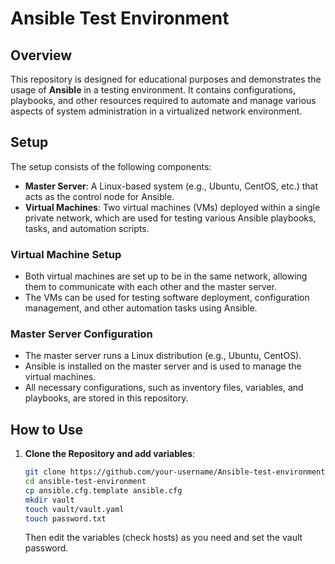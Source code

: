# Ansible Test Environment

## Overview

This repository is designed for educational purposes and demonstrates the usage of **Ansible** in a testing environment. It contains configurations, playbooks, and other resources required to automate and manage various aspects of system administration in a virtualized network environment.

## Setup

The setup consists of the following components:

- **Master Server**: A Linux-based system (e.g., Ubuntu, CentOS, etc.) that acts as the control node for Ansible.
- **Virtual Machines**: Two virtual machines (VMs) deployed within a single private network, which are used for testing various Ansible playbooks, tasks, and automation scripts.

### Virtual Machine Setup

- Both virtual machines are set up to be in the same network, allowing them to communicate with each other and the master server.
- The VMs can be used for testing software deployment, configuration management, and other automation tasks using Ansible.

### Master Server Configuration

- The master server runs a Linux distribution (e.g., Ubuntu, CentOS).
- Ansible is installed on the master server and is used to manage the virtual machines.
- All necessary configurations, such as inventory files, variables, and playbooks, are stored in this repository.

## How to Use

1. **Clone the Repository and add variables**:

   ```bash
   git clone https://github.com/your-username/Ansible-test-environment.git
   cd ansible-test-environment
   cp ansible.cfg.template ansible.cfg
   mkdir vault
   touch vault/vault.yaml
   touch password.txt
   ```

   Then edit the variables (check hosts) as you need and set the vault password.

